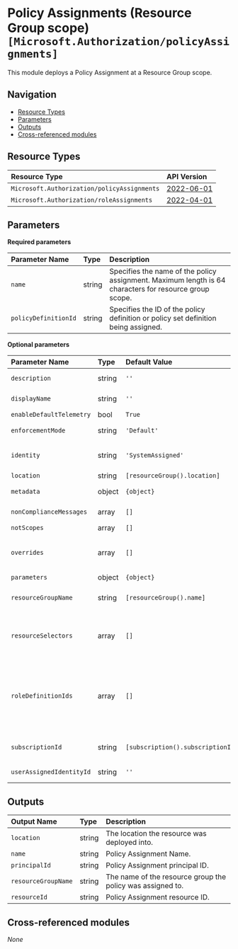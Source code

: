 # Policy Assignments (Resource Group scope) `[Microsoft.Authorization/policyAssignments]`

This module deploys a Policy Assignment at a Resource Group scope.

## Navigation

- [Resource Types](#Resource-Types)
- [Parameters](#Parameters)
- [Outputs](#Outputs)
- [Cross-referenced modules](#Cross-referenced-modules)

## Resource Types

| Resource Type                               | API Version                                                                                                          |
| :------------------------------------------ | :------------------------------------------------------------------------------------------------------------------- |
| `Microsoft.Authorization/policyAssignments` | [2022-06-01](https://learn.microsoft.com/en-us/azure/templates/Microsoft.Authorization/2022-06-01/policyAssignments) |
| `Microsoft.Authorization/roleAssignments`   | [2022-04-01](https://learn.microsoft.com/en-us/azure/templates/Microsoft.Authorization/2022-04-01/roleAssignments)   |

## Parameters

**Required parameters**

| Parameter Name       | Type   | Description                                                                                            |
| :------------------- | :----- | :----------------------------------------------------------------------------------------------------- |
| `name`               | string | Specifies the name of the policy assignment. Maximum length is 64 characters for resource group scope. |
| `policyDefinitionId` | string | Specifies the ID of the policy definition or policy set definition being assigned.                     |

**Optional parameters**

| Parameter Name           | Type   | Default Value                     | Allowed Values                         | Description                                                                                                                                                                                                                                                                                                                                                                                                                                         |
| :----------------------- | :----- | :-------------------------------- | :------------------------------------- | :-------------------------------------------------------------------------------------------------------------------------------------------------------------------------------------------------------------------------------------------------------------------------------------------------------------------------------------------------------------------------------------------------------------------------------------------------- |
| `description`            | string | `''`                              |                                        | This message will be part of response in case of policy violation.                                                                                                                                                                                                                                                                                                                                                                                  |
| `displayName`            | string | `''`                              |                                        | The display name of the policy assignment. Maximum length is 128 characters.                                                                                                                                                                                                                                                                                                                                                                        |
| `enableDefaultTelemetry` | bool   | `True`                            |                                        | Enable telemetry via a Globally Unique Identifier (GUID).                                                                                                                                                                                                                                                                                                                                                                                           |
| `enforcementMode`        | string | `'Default'`                       | `[Default, DoNotEnforce]`              | The policy assignment enforcement mode. Possible values are Default and DoNotEnforce. - Default or DoNotEnforce.                                                                                                                                                                                                                                                                                                                                    |
| `identity`               | string | `'SystemAssigned'`                | `[None, SystemAssigned, UserAssigned]` | The managed identity associated with the policy assignment. Policy assignments must include a resource identity when assigning 'Modify' policy definitions.                                                                                                                                                                                                                                                                                         |
| `location`               | string | `[resourceGroup().location]`      |                                        | Location for all resources.                                                                                                                                                                                                                                                                                                                                                                                                                         |
| `metadata`               | object | `{object}`                        |                                        | The policy assignment metadata. Metadata is an open ended object and is typically a collection of key-value pairs.                                                                                                                                                                                                                                                                                                                                  |
| `nonComplianceMessages`  | array  | `[]`                              |                                        | The messages that describe why a resource is non-compliant with the policy.                                                                                                                                                                                                                                                                                                                                                                         |
| `notScopes`              | array  | `[]`                              |                                        | The policy excluded scopes.                                                                                                                                                                                                                                                                                                                                                                                                                         |
| `overrides`              | array  | `[]`                              |                                        | The policy property value override. Allows changing the effect of a policy definition without modifying the underlying policy definition or using a parameterized effect in the policy definition.                                                                                                                                                                                                                                                  |
| `parameters`             | object | `{object}`                        |                                        | Parameters for the policy assignment if needed.                                                                                                                                                                                                                                                                                                                                                                                                     |
| `resourceGroupName`      | string | `[resourceGroup().name]`          |                                        | The Target Scope for the Policy. The name of the resource group for the policy assignment. If not provided, will use the current scope for deployment.                                                                                                                                                                                                                                                                                              |
| `resourceSelectors`      | array  | `[]`                              |                                        | The resource selector list to filter policies by resource properties. Facilitates safe deployment practices (SDP) by enabling gradual roll out policy assignments based on factors like resource location, resource type, or whether a resource has a location.                                                                                                                                                                                     |
| `roleDefinitionIds`      | array  | `[]`                              |                                        | The IDs Of the Azure Role Definition list that is used to assign permissions to the identity. You need to provide either the fully qualified ID in the following format: '/providers/Microsoft.Authorization/roleDefinitions/c2f4ef07-c644-48eb-af81-4b1b4947fb11'.. See https://learn.microsoft.com/en-us/azure/role-based-access-control/built-in-roles for the list IDs for built-in Roles. They must match on what is on the policy definition. |
| `subscriptionId`         | string | `[subscription().subscriptionId]` |                                        | The Target Scope for the Policy. The subscription ID of the subscription for the policy assignment. If not provided, will use the current scope for deployment.                                                                                                                                                                                                                                                                                     |
| `userAssignedIdentityId` | string | `''`                              |                                        | The Resource ID for the user assigned identity to assign to the policy assignment.                                                                                                                                                                                                                                                                                                                                                                  |

## Outputs

| Output Name         | Type   | Description                                                |
| :------------------ | :----- | :--------------------------------------------------------- |
| `location`          | string | The location the resource was deployed into.               |
| `name`              | string | Policy Assignment Name.                                    |
| `principalId`       | string | Policy Assignment principal ID.                            |
| `resourceGroupName` | string | The name of the resource group the policy was assigned to. |
| `resourceId`        | string | Policy Assignment resource ID.                             |

## Cross-referenced modules

_None_
